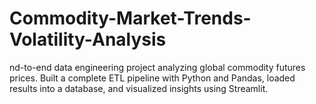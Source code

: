 # Commodity-Market-Trends-Volatility-Analysis
nd-to-end data engineering project analyzing global commodity futures prices. Built a complete ETL pipeline with Python and Pandas, loaded results into a database, and visualized insights using Streamlit.
